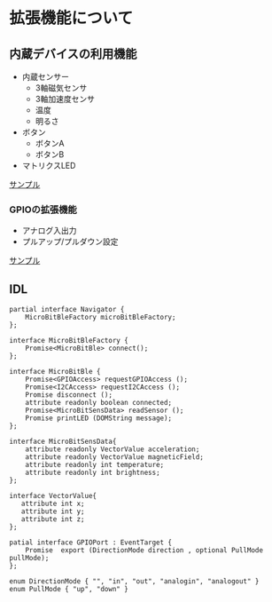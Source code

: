 # 拡張機能について

## 内蔵デバイスの利用機能
- 内蔵センサー
   - 3軸磁気センサ
   - 3軸加速度センサ
   - 温度
   - 明るさ
- ボタン
   - ボタンA
   - ボタンB
- マトリクスLED

[サンプル](../examples#内蔵デバイス)

### GPIOの拡張機能
- アナログ入出力
- プルアップ/プルダウン設定

[サンプル](../examples#拡張gpio)

## IDL

```
partial interface Navigator {
    MicroBitBleFactory microBitBleFactory;
};

interface MicroBitBleFactory {
    Promise<MicroBitBle> connect();
};

interface MicroBitBle {
    Promise<GPIOAccess> requestGPIOAccess ();
    Promise<I2CAccess> requestI2CAccess ();
    Promise disconnect ();
    attribute readonly boolean connected;
    Promise<MicroBitSensData> readSensor ();
    Promise printLED (DOMString message);
};

interface MicroBitSensData{
    attribute readonly VectorValue acceleration;
    attribute readonly VectorValue magneticField;
    attribute readonly int temperature;
    attribute readonly int brightness;
};

interface VectorValue{
   attribute int x;
   attribute int y;
   attribute int z;
};

patial interface GPIOPort : EventTarget {
    Promise  export (DirectionMode direction , optional PullMode pullMode);
};

enum DirectionMode { "", "in", "out", "analogin", "analogout" }
enum PullMode { "up", "down" }

```

